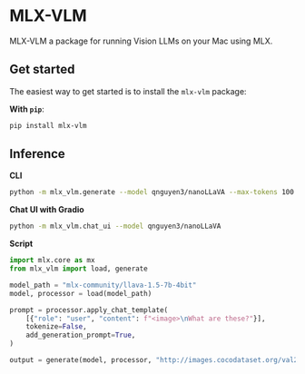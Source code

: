 # MLX-VLM

MLX-VLM a package for running Vision LLMs on your Mac using MLX.


## Get started

The easiest way to get started is to install the `mlx-vlm` package:

**With `pip`**:

```sh
pip install mlx-vlm
```

## Inference

**CLI**
```sh
python -m mlx_vlm.generate --model qnguyen3/nanoLLaVA --max-tokens 100 --temp 0.0
```

**Chat UI with Gradio**
```sh
python -m mlx_vlm.chat_ui --model qnguyen3/nanoLLaVA
```

**Script**
```python
import mlx.core as mx
from mlx_vlm import load, generate

model_path = "mlx-community/llava-1.5-7b-4bit"
model, processor = load(model_path)

prompt = processor.apply_chat_template(
    [{"role": "user", "content": f"<image>\nWhat are these?"}],
    tokenize=False,
    add_generation_prompt=True,
)

output = generate(model, processor, "http://images.cocodataset.org/val2017/000000039769.jpg", prompt, verbose=False)
```